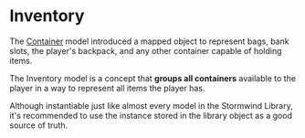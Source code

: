 # Inventory

The [Container](container) model introduced a mapped object to represent bags,
bank slots, the player's backpack, and any other container capable of holding
items.

The Inventory model is a concept that **groups all containers** available to 
the player in a way to represent all items the player has.

Although instantiable just like almost every model in the Stormwind Library,
it's recommended to use the instance stored in the library object as a good
source of truth.